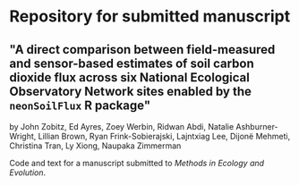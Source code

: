 # Repository for submitted manuscript

## "A direct comparison between field-measured and sensor-based estimates of soil carbon dioxide flux across six National Ecological Observatory Network sites enabled by the `neonSoilFlux` R package"

by John Zobitz, Ed Ayres, Zoey Werbin, Ridwan Abdi, Natalie Ashburner-Wright, Lillian Brown, Ryan Frink-Sobierajski, Lajntxiag Lee, Dijonë Mehmeti, Christina Tran, Ly Xiong, Naupaka Zimmerman

Code and text for a manuscript submitted to *Methods in Ecology and Evolution*.
